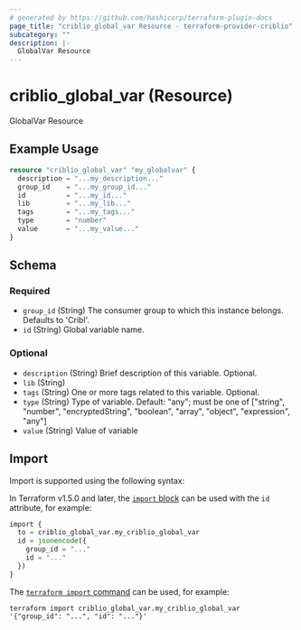 ```yaml
---
# generated by https://github.com/hashicorp/terraform-plugin-docs
page_title: "criblio_global_var Resource - terraform-provider-criblio"
subcategory: ""
description: |-
  GlobalVar Resource
---
```


# criblio_global_var (Resource)

GlobalVar Resource

## Example Usage

```terraform
resource "criblio_global_var" "my_globalvar" {
  description = "...my_description..."
  group_id    = "...my_group_id..."
  id          = "...my_id..."
  lib         = "...my_lib..."
  tags        = "...my_tags..."
  type        = "number"
  value       = "...my_value..."
}
```

<!-- schema generated by tfplugindocs -->
## Schema

### Required

- `group_id` (String) The consumer group to which this instance belongs. Defaults to 'Cribl'.
- `id` (String) Global variable name.

### Optional

- `description` (String) Brief description of this variable. Optional.
- `lib` (String)
- `tags` (String) One or more tags related to this variable. Optional.
- `type` (String) Type of variable. Default: "any"; must be one of ["string", "number", "encryptedString", "boolean", "array", "object", "expression", "any"]
- `value` (String) Value of variable

## Import

Import is supported using the following syntax:

In Terraform v1.5.0 and later, the [`import` block](https://developer.hashicorp.com/terraform/language/import) can be used with the `id` attribute, for example:

```terraform
import {
  to = criblio_global_var.my_criblio_global_var
  id = jsonencode({
    group_id = "..."
    id = "..."
  })
}
```

The [`terraform import` command](https://developer.hashicorp.com/terraform/cli/commands/import) can be used, for example:

```shell
terraform import criblio_global_var.my_criblio_global_var '{"group_id": "...", "id": "..."}'
```
